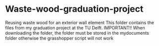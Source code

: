 # Waste-wood-graduation-project
Reusing waste wood for an exterior wall element
This folder contains the files from my graduation project at the TU Delft. 
IMPORTANT!! When downloading the folder, the folder must be stored in the mydocuments folder otherwise the grasshopper script will not work
